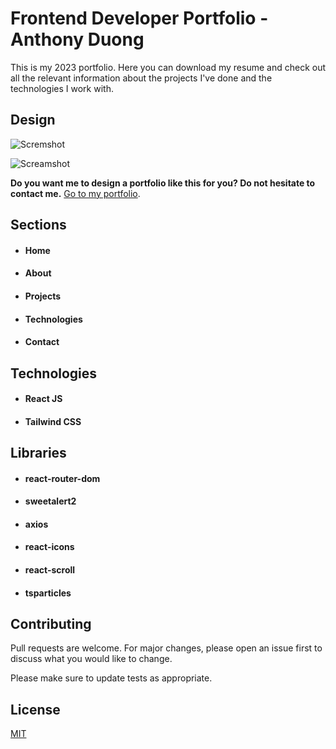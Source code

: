 # Frontend Developer Portfolio - Anthony Duong

This is my 2023 portfolio. Here you can download my resume and check out all the relevant information about the projects I've done and the technologies I work with.

## Design

![Scremshot](https://imgur.com/oYVnpcK.png)

![Screamshot](https://imgur.com/Th9089F.png)



**Do you want me to design a portfolio like this for you? Do not hesitate to contact me.**
[Go to my portfolio](https://github.com/oscar91511/portfolio "portfolio"). 

## Sections

- #### Home
- #### About
- #### Projects
- #### Technologies
- #### Contact
  

## Technologies

- #### React JS
- #### Tailwind CSS

## Libraries

- #### react-router-dom
- #### sweetalert2
- #### axios
- #### react-icons
- #### react-scroll
- #### tsparticles



## Contributing

Pull requests are welcome. For major changes, please open an issue first
to discuss what you would like to change.

Please make sure to update tests as appropriate.

## License

[MIT](https://choosealicense.com/licenses/mit/)
